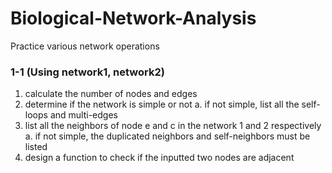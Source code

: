 # Biological-Network-Analysis

Practice various network operations

### 1-1 (Using network1, network2)
  1. calculate the number of nodes and edges
  2. determine if the network is simple or not
    a. if not simple, list all the self-loops and multi-edges
  3. list all the neighbors of node e and c in the network 1 and 2 respectively
    a. if not simple, the duplicated neighbors and self-neighbors must be listed
  4. design a function to check if the inputted two nodes are adjacent
